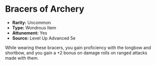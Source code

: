 # Bracers of Archery

- **Rarity:** Uncommon
- **Type:** Wondrous Item
- **Attunement:** Yes
- **Source:** Level Up Advanced 5e

While wearing these bracers, you gain proficiency with the longbow and shortbow, and you gain a +2 bonus on damage rolls on ranged attacks made with them.
